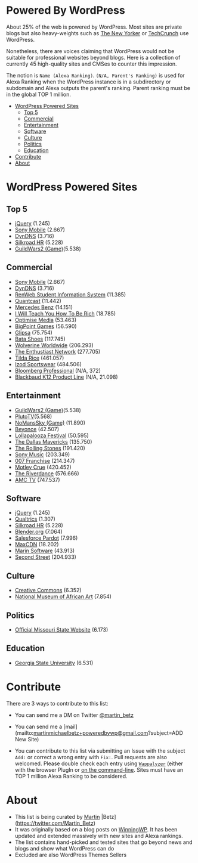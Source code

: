 # Powered By WordPress

About 25% of the web is powered by WordPress. Most sites are private blogs but also heavy-weights such as [The New Yorker](http://www.newyorker.com/) or [TechCrunch](http://techcrunch.com/) use WordPress. 

Nonetheless, there are voices claiming that WordPress would not be suitable for professional websites beyond blogs. Here is a collection of currently 45 high-quality sites and CMSes to counter this impression.

The notion is `Name (Alexa Ranking)`. `(N/A, Parent's Ranking)` is used for Alexa Ranking when the WordPress instance is in a subdirectory or subdomain and Alexa outputs the parent's ranking. Parent ranking must be in the global TOP 1 million.

  * [WordPress Powered Sites](#wordpress-powered-sites)
    * [Top 5](#top-5)
    * [Commercial](#commercial)
    * [Entertainment](#entertainment)
    * [Software](#software)
    * [Culture](#culture)
    * [Politics](#politics)
    * [Education](#education)
  * [Contribute](#contribute)
  * [About](#about)

# WordPress Powered Sites

## Top 5

- [jQuery](http://jquery.com/) (1.245)
- [Sony Mobile](http://www.sonymobile.com) (2.667)
- [DynDNS](http://dyn.com/) (3.716)
- [Silkroad HR](http://www.silkroad.com) (5.228)
- [GuildWars2 (Game)](https://www.guildwars2.com)(5.538)

## Commercial

- [Sony Mobile](http://www.sonymobile.com) (2.667)
- [DynDNS](http://dyn.com/) (3.716)
- [RenWeb Student Information System](http://renweb.com/) (11.385)
- [Quantcast](https://www.quantcast.com/) (11.442)
- [Mercedes Benz](https://www.mercedes-benz.com) (14.151)
- [I Will Teach You How To Be Rich](http://www.iwillteachyoutoberich.com/) (18.785)
- [Optimise Media](https://www.optimisemedia.com/) (53.463)
- [BigPoint Games](http://www.bigpoint.net/) (56.590)
- [Glipsa](http://www.glispa.com/) (75.754)
- [Bata Shoes](www.bata.com) (117.745)
- [Wolverine Worldwide](http://www.wolverineworldwide.com/) (206.293)
- [The Enthustiast Network](http://www.enthusiastnetwork.com/) (277.705)
- [Tilda Rice](http://www.tilda.com/) (461.057)
- [Izod Sportswear](http://izod.com/) (484.506)
- [Bloomberg Professional](https://www.bloomberg.com/professional/) (N/A, 372)
- [Blackbaud K12 Product Line](http://k12.blackbaud.com/) (N/A, 21.098)

## Entertainment

- [GuildWars2 (Game)](https://www.guildwars2.com)(5.538)
- [PlutoTV](http://pluto.tv/)(5.568)
- [NoMansSky (Game)](http://no-mans-sky.com) (11.890)
- [Beyonce](http://www.beyonce.com/) (42.507)
- [Lollapalooza Festival](http://www.lollapalooza.com/) (50.595)
- [The Dallas Mavericks](http://www.mavs.com/) (135.750)
- [The Rolling Stones](http://www.rollingstones.com/) (191.420)
- [Sony Music](https://www.sonymusic.com/) (203.349)
- [007 Franchise](http://www.007.com/) (214.347)
- [Motley Crue](http://www.motley.com/) (420.452)
- [The Riverdance](http://riverdance.com/) (576.666)
- [AMC TV](http://amctv.com/) (747.537)

## Software

- [jQuery](http://jquery.com/) (1.245)
- [Qualtrics](http://qualtrics.com) (1.307)
- [Silkroad HR](http://www.silkroad.com) (5.228)
- [Blender.org](https://www.blender.org/) (7.064)
- [Salesforce Pardot](http://www.pardot.com/) (7.996)
- [MaxCDN](https://www.maxcdn.com/) (18.202)
- [Marin Software](http://www.marinsoftware.com/) (43.913)
- [Second Street](http://secondstreet.com/) (204.933)

## Culture

- [Creative Commons](https://creativecommons.org/) (6.352)
- [National Museum of African Art](https://africa.si.edu/) (7.854)


## Politics

- [Official Missouri State Website](http://www.mo.gov/) (6.173)

## Education

- [Georgia State University](http://www.gsu.edu/) (6.531)

# Contribute

There are 3 ways to contribute to this list:

- You can send me a DM on Twitter [@martin_betz](https://twitter.com/Martin_Betz)
- You can send me a [mail](mailto:martinmichaelbetz+poweredbywp@gmail.com?subject=ADD New Site)

- You can contribute to this list via submitting an Issue with the subject `Add:` or correct a wrong entry with `Fix:`. Pull requests are also welcomed. Please double check each entry using [`Wappalyzer`](http://www.wapalyzer.com) (either with the browser PlugIn or [on the command-line](https://www.npmjs.com/package/wappalyzer-cli). Sites must have an TOP 1 million Alexa Ranking to be considered.


# About

- This list is being curated by [Martin](https://www.martinbetz.eu) |Betz](https://twitter.com/Martin_Betz)
- It was originally based on a blog posts on [WinningWP](http://winningwp.com/examples-of-big-name-brands-and-businesses-using-wordpress/). It has been updated and extended massively with new sites and Alexa rankings.
- The list contains hand-picked and tested sites that go beyond news and blogs and show what WordPress can do
- Excluded are also WordPress Themes Sellers
